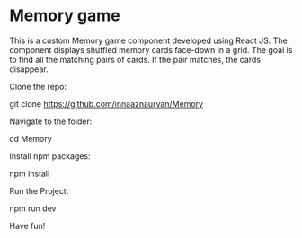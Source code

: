 # Memory game

This is a custom Memory game component developed using React JS. The component displays shuffled memory cards face-down in a grid. The goal is to find all the matching pairs of cards. If the pair matches, the cards disappear.


Clone the repo:

git clone https://github.com/innaaznauryan/Memory 

Navigate to the folder:

cd Memory

Install npm packages:

npm install

Run the Project:

npm run dev

Have fun!
